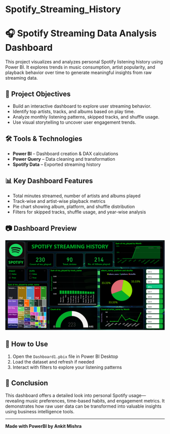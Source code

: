# Spotify_Streaming_History
# 🎧 Spotify Streaming Data Analysis Dashboard

This project visualizes and analyzes personal Spotify listening history using Power BI. It explores trends in music consumption, artist popularity, and playback behavior over time to generate meaningful insights from raw streaming data.

## 📌 Project Objectives

- Build an interactive dashboard to explore user streaming behavior.
- Identify top artists, tracks, and albums based on play time.
- Analyze monthly listening patterns, skipped tracks, and shuffle usage.
- Use visual storytelling to uncover user engagement trends.

## 🛠 Tools & Technologies

- **Power BI** – Dashboard creation & DAX calculations
- **Power Query** – Data cleaning and transformation
- **Spotify Data** – Exported streaming history

## 📊 Key Dashboard Features

- Total minutes streamed, number of artists and albums played
- Track-wise and artist-wise playback metrics
- Pie chart showing album, platform, and shuffle distribution
- Filters for skipped tracks, shuffle usage, and year-wise analysis


## 📷 Dashboard Preview

![Spotify Dashboard](DB1.png)

## 🚀 How to Use

1. Open the `Dashboard1.pbix` file in Power BI Desktop
2. Load the dataset and refresh if needed
3. Interact with filters to explore your listening patterns

## 📌 Conclusion

This dashboard offers a detailed look into personal Spotify usage—revealing music preferences, time-based habits, and engagement metrics. It demonstrates how raw user data can be transformed into valuable insights using business intelligence tools.

---

**Made with PowerBI  by Ankit Mishra**


